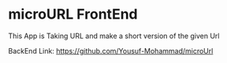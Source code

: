 # microURL FrontEnd 

This App is Taking URL and make a short version of the given Url 

BackEnd Link: https://github.com/Yousuf-Mohammad/microUrl

